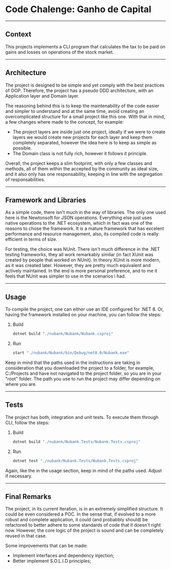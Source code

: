 # Code Chalenge: Ganho de Capital

---

## Context

This projects implements a CLI program that calculates the tax to be paid on gains and losses on operations of the stock market.

---

## Architecture

The project is designed to be simple and yet comply with the best practices of OOP. Therefore, the project has a pseudo DDD architecture, with an Application layer and Domain layer.

The reasoning behind this is to keep the maintenability of the code easier and simpler to understand and at the same time, avoid creating an overcomplicated structure for a small project like this one. With that in mind, a few changes where made to the concept, for example:

- The project layers are inside just one project, ideally if we were to create layers we would create new projects for each layer and keep them completely separated, however the idea here is to keep as simple as possible.
- The Domain class is not fully rich, however it follows it principle.  

Overall, the project keeps a slim footprint, with only a few classes and methods, all of them within the accepted by the community as ideal size, and it also only has one responsability, keeping in line with the segregation of responsabilities.

---

## Framework and Libraries

As a simple code, there isn't much in the way of libraries. The only one used here is the Newtonsoft for JSON operations. Everything else just uses native operations to the .NET ecosystem, which in fact was one of the reasons to chose the framework. It is a mature framework that has excelent performance and resource management, also, its compiled code is really efficient in terms of size.

For testing, the choice was NUnit. There isn't much difference in the .NET testing frameworks, they all work remarkably similar (in fact XUnit was created by people that worked on NUnit). In theory XUnit is more modern, as it was created later. However, they are pretty much equivalent and actively maintained. In the end is more personal preference, and to me it feels that NUnit was simpler to use in the scenarios i had.

---

## Usage

To compile the project, one can either use an IDE configured for .NET 8. Or, having the framework installed on your machine, you can follow the steps:

1. Build

    ```bash
    dotnet build "./nubank/Nubank/Nubank.csproj"
    ```

2. Run

    ```bash
    start "./nubank/Nubank/bin/Debug/net8.0/Nubank.exe"
    ```

Keep in mind that the paths used in the instructions are taking in consideration that you downloaded the project to a folder, for example, C:/Projects and have not navigated to the project folder, so you are in your "root" folder. The path you use to run the project may differ depending on where you are.

---

## Tests

The project has both, integration and unit tests. To execute them through CLI, follow the steps:

1. Build

    ```bash
    dotnet build "./nubank/Nubank.Tests/Nubank.Tests.csproj"
    ```

2. Run

    ```bash
    dotnet test "./nubank/Nubank.Tests/Nubank.Tests.csproj"
    ```

Again, like the in the usage section, keep in mind of the paths used. Adjust if necessary.

---

## Final Remarks

The project, in its current iteration, is in an extremely simplified structure. It could be even considered a POC. In the sense that, if evolved to a more robust and complete application, it could (and probabbly should) be refactored to better adhere to some standards of code that it doesn't right now. However, the core logic of the project is sound and can be completely reused in that case.

Some improvements that can be made:

- Implement interfaces and dependency injection;
- Better implement S.O.L.I.D principles;
